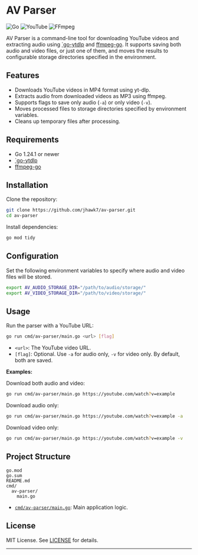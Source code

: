 # AV Parser 
![Go](https://img.shields.io/badge/go-%2300ADD8.svg?style=flat&logo=go&logoColor=white) ![YouTube](https://img.shields.io/badge/YouTube-%23FF0000.svg?style=flat&logo=YouTube&logoColor=white) ![FFmpeg](https://shields.io/badge/FFmpeg-%23171717.svg?logo=ffmpeg&style=flat&labelColor=171717&logoColor=5cb85c)

AV Parser is a command-line tool for downloading YouTube videos and extracting audio using [`go-ytdlp](https://github.com/lrstanley/go-ytdlp) and [ffmpeg-go](https://github.com/u2takey/ffmpeg-go). It supports saving both audio and video files, or just one of them, and moves the results to configurable storage directories specified in the environment.

## Features

- Downloads YouTube videos in MP4 format using yt-dlp.
- Extracts audio from downloaded videos as MP3 using ffmpeg.
- Supports flags to save only audio (`-a`) or only video (`-v`).
- Moves processed files to storage directories specified by environment variables.
- Cleans up temporary files after processing.

## Requirements

- Go 1.24.1 or newer
- [`go-ytdlp](https://github.com/lrstanley/go-ytdlp) 
- [ffmpeg-go](https://github.com/u2takey/ffmpeg-go)

## Installation

Clone the repository:

```sh
git clone https://github.com/jhawk7/av-parser.git
cd av-parser
```

Install dependencies:

```sh
go mod tidy
```

## Configuration

Set the following environment variables to specify where audio and video files will be stored. 

```sh
export AV_AUDIO_STORAGE_DIR="/path/to/audio/storage/"
export AV_VIDEO_STORAGE_DIR="/path/to/video/storage/"
```

## Usage

Run the parser with a YouTube URL:

```sh
go run cmd/av-parser/main.go <url> [flag]
```

- `<url>`: The YouTube video URL.
- `[flag]`: Optional. Use `-a` for audio only, `-v` for video only. By default, both are saved.

**Examples:**

Download both audio and video:

```sh
go run cmd/av-parser/main.go https://youtube.com/watch?v=example
```

Download audio only:

```sh
go run cmd/av-parser/main.go https://youtube.com/watch?v=example -a
```

Download video only:

```sh
go run cmd/av-parser/main.go https://youtube.com/watch?v=example -v
```

## Project Structure

```
go.mod
go.sum
README.md
cmd/
  av-parser/
    main.go
```

- [`cmd/av-parser/main.go`](cmd/av-parser/main.go): Main application logic.

## License

MIT License. See [LICENSE](LICENSE) for details.

---
